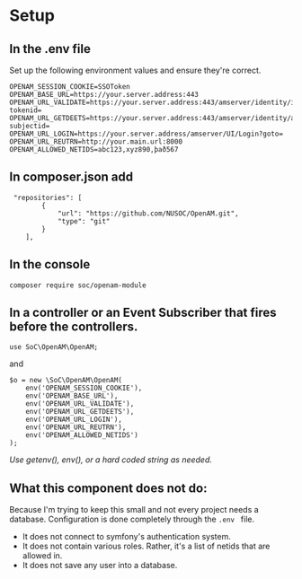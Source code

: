 



Setup
=
In the .env file
-
Set up the following environment values and ensure they're correct. 
```
OPENAM_SESSION_COOKIE=SSOToken
OPENAM_BASE_URL=https://your.server.address:443
OPENAM_URL_VALIDATE=https://your.server.address:443/amserver/identity/isTokenValid?tokenid=
OPENAM_URL_GETDEETS=https://your.server.address:443/amserver/identity/attributes?subjectid=
OPENAM_URL_LOGIN=https://your.server.address/amserver/UI/Login?goto=
OPENAM_URL_REUTRN=http://your.main.url:8000
OPENAM_ALLOWED_NETIDS=abc123,xyz890,það567
```

In composer.json add
-
```
 "repositories": [
        {
            "url": "https://github.com/NUSOC/OpenAM.git",
            "type": "git"
        }
    ],
```

In the console
-
`composer require soc/openam-module`

In a controller or an Event Subscriber that fires before the controllers. 
- 
```
use SoC\OpenAM\OpenAM;
```
and 
```
$o = new \SoC\OpenAM\OpenAM(
    env('OPENAM_SESSION_COOKIE'),
    env('OPENAM_BASE_URL'),
    env('OPENAM_URL_VALIDATE'),
    env('OPENAM_URL_GETDEETS'),
    env('OPENAM_URL_LOGIN'),
    env('OPENAM_URL_REUTRN'),
    env('OPENAM_ALLOWED_NETIDS')
);
```
_Use getenv(), env(), or a hard coded string as needed._ 

What this component does not do:
-
Because I'm trying to keep this small and not every project needs a database. Configuration is done completely through the `.env ` file. 

- It does not connect to symfony's authentication system. 
- It does not contain various roles. Rather, it's a list of netids that are allowed in. 
- It does not save any user into a database. 

 


